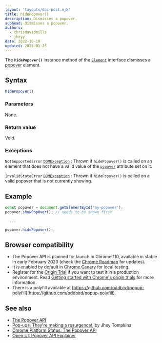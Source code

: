 ```yaml
---
layout: 'layouts/doc-post.njk'
title: hidePopover()
description: Dismisses a popover.
subhead: Dismisses a popover.
authors:
  - chrisdavidmills
  - jheyy
date: 2022-10-19
updated: 2023-01-25
---
```


The **`hidePopover()`** instance method of the [`Element`](https://developer.mozilla.org/docs/Web/API/Element) interface dismisses a [popover](/docs/web-platform/popover-api/) element.

## Syntax

```js
hidePopover()
```

### Parameters

None.

### Return value

Void.

### Exceptions

`NotSupportedError` [`DOMException`](https://developer.mozilla.org/docs/Web/API/DOMException)
: Thrown if `hidePopover()` is called on an element that does not have a valid value of the [`popover`](/docs/web-platform/popover-api/popover-attribute) attribute set on it.

`InvalidStateError` [`DOMException`](https://developer.mozilla.org/docs/Web/API/DOMException)
: Thrown if `hidePopover()` is called on a valid popover that is not currently showing.

## Example

```js
const popover = document.getElementById('my-popover');
popover.showPopOver(); // needs to be shown first

  ...

popover.hidePopover();
```

## Browser compatibility

* The Popover API is planned for launch in Chrome 110, available in stable in early February 2023 (check the [Chrome Roadmap](https://chromestatus.com/roadmap) for updates).
* It is enabled by default in [Chrome Canary](https://www.google.com/chrome/canary/) for local testing.  
* Register for the [Origin Trial](/origintrials/#/view_trial/4500221927649968129) if you want to test it in a production environment. Read [Getting started with Chrome's origin trials](/docs/web-platform/origin-trials/) for more information.
* There is a polyfill available at [https://github.com/oddbird/popup-polyfill](https://github.com/oddbird/popup-polyfill).

## See also

* [The Popover API](/docs/web-platform/popover-api/)
* [Pop-ups: They're making a resurgence!](/blog/pop-ups-theyre-making-a-resurgence/), by Jhey Tompkins
* [Chrome Platform Status: The Popover API](https://chromestatus.com/feature/5463833265045504) 
* [Open UI: Popover API Explainer](https://open-ui.org/components/popover.research.explainer)